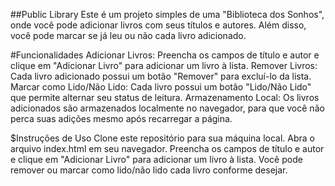 
##Public Library
Este é um projeto simples de uma "Biblioteca dos Sonhos", onde você pode adicionar livros com seus títulos e autores. Além disso, você pode marcar se já leu ou não cada livro adicionado.

#Funcionalidades
Adicionar Livros: Preencha os campos de título e autor e clique em "Adicionar Livro" para adicionar um livro à lista.
Remover Livros: Cada livro adicionado possui um botão "Remover" para excluí-lo da lista.
Marcar como Lido/Não Lido: Cada livro possui um botão "Lido/Não Lido" que permite alternar seu status de leitura.
Armazenamento Local: Os livros adicionados são armazenados localmente no navegador, para que você não perca suas adições mesmo após recarregar a página.

$Instruções de Uso
Clone este repositório para sua máquina local.
Abra o arquivo index.html em seu navegador.
Preencha os campos de título e autor e clique em "Adicionar Livro" para adicionar um livro à lista.
Você pode remover ou marcar como lido/não lido cada livro conforme desejar.
